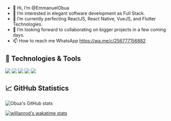 - 👋 Hi, I’m @EmmanuelObua
- 👀 I’m interested in elegant software development as Full Stack.
- 🌱 I’m currently perfecting ReactJS, React Native, VueJS, and Flutter Technologies.
- 💞️ I’m looking forward to collaborating on bigger projects in a few coming days.
- 📫 How to reach me WhatsApp https://wa.me/c/256777156882

## 🔧 Technologies & Tools

![](https://img.shields.io/badge/Editor-Visual_Code-informational?style=flat&logo=intellij-idea&logoColor=white&color=2bbc8a)
![](https://img.shields.io/badge/Code-Python-informational?style=flat&logo=python&logoColor=white&color=2bbc8a)
![](https://img.shields.io/badge/Code-JavaScript-informational?style=flat&logo=javascript&logoColor=white&color=2bbc8a)
![](https://img.shields.io/badge/Code-PHP-informational?style=flat&logo=javascript&logoColor=white&color=2bbc8a)
![](https://img.shields.io/badge/Shell-Bash-informational?style=flat&logo=gnu-bash&logoColor=white&color=2bbc8a)

## &#x1f4c8; GitHub Statistics

![Obua's GitHub stats](https://github-readme-stats.vercel.app/api?username=EmmanuelObua&count_private=true&theme=radical)
<!---[![Top Langs](https://github-readme-stats.vercel.app/api/top-langs/?username=EmmanuelObua)](https://github.com/EmmanuelObua/github-readme-stats) --->
[![willianrod's wakatime stats](https://github-readme-stats.vercel.app/api/wakatime?username=EmmanuelObua&theme=radical)](https://github.com/EmmanuelObua/EmmanuelObua)
  


<!---
EmmanuelObua/EmmanuelObua is a ✨ special ✨ repository because its `README.md` (this file) appears on your GitHub profile.
You can click the Preview link to take a look at your changes.
--->
